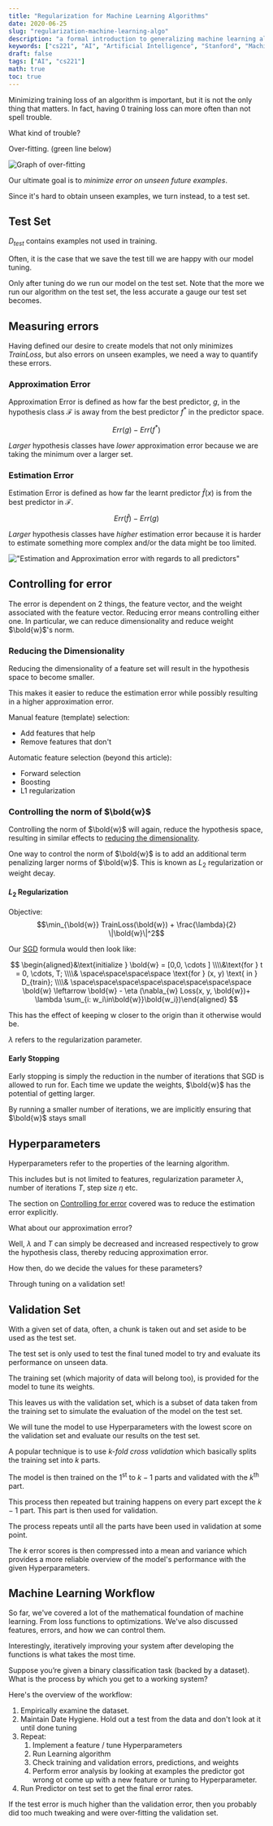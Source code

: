 ```yaml
---
title: "Regularization for Machine Learning Algorithms"
date: 2020-06-25
slug: "regularization-machine-learning-algo"
description: "a formal introduction to generalizing machine learning algorithms through regularization"
keywords: ["cs221", "AI", "Artificial Intelligence", "Stanford", "Machine Learning", "generalizing", "regularization", "ridge regularization", "lasso regularization", "ML"]
draft: false
tags: ["AI", "cs221"]
math: true
toc: true
---
```


Minimizing training loss of an algorithm is important, but it is not the only thing that matters. In fact, having 0 training loss can more often than not spell trouble.

What kind of trouble?

Over-fitting. (green line below)

![Graph of over-fitting](/images/generalization/overfitting.png "Graph of over-fitting")

Our ultimate goal is to *minimize error on unseen future examples*.

Since it's hard to obtain unseen examples, we turn instead, to a test set.

## Test Set

$D_{test}$ contains examples not used in training.

Often, it is the case that we save the test till we are happy with our model tuning.

Only after tuning do we run our model on the test set. Note that the more we run our algorithm on the test set, the less accurate a gauge our test set becomes.

## Measuring errors

Having defined our desire to create models that not only minimizes $TrainLoss$, but also errors on unseen examples, we need a way to quantify these errors.

### Approximation Error

Approximation Error is defined as how far the best predictor, $g$, in the hypothesis class $\mathcal{F}$ is away from the best predictor $f^*$ in the predictor space.

$$Err(g) - Err(f^*)$$

*Larger* hypothesis classes have *lower* approximation error because we are taking the minimum over a larger set.

### Estimation Error

Estimation Error is defined as how far the learnt predictor $\hat f(x)$ is from the best predictor in $\mathcal{F}$.

$$Err(\hat f) - Err(g)$$

*Larger* hypothesis classes have *higher* estimation error because it is harder to estimate something more complex and/or the data might be too limited.

!["Estimation and Approximation error with regards to all predictors"](/images/generalization/errors.png "Estimation and Approximation error with regards to all predictors")

## Controlling for error

The error is dependent on 2 things, the feature vector, and the weight associated with the feature vector. Reducing error means controlling either one. In particular, we can reduce dimensionality and reduce weight $\bold{w}$'s norm.

### Reducing the Dimensionality

Reducing the dimensionality of a feature set will result in the hypothesis space to become smaller.

This makes it easier to reduce the estimation error while possibly resulting in a higher approximation error.

Manual feature (template) selection:

- Add features that help
- Remove features that don't

Automatic feature selection (beyond this article):

- Forward selection
- Boosting
- L1 regularization

### Controlling the norm of $\bold{w}$

Controlling the norm of $\bold{w}$ will again, reduce the hypothesis space, resulting in similar effects to [reducing the dimensionality](#reducing-the-dimensionality).

One way to control the norm of $\bold{w}$ is to add an additional term penalizing larger norms of $\bold{w}$. This is known as $L_2$ regularization or weight decay.

#### $L_2$ Regularization

Objective:
$$\min_{\bold{w}} TrainLoss(\bold{w}) + \frac{\lambda}{2} \|\bold{w}\|^2$$

Our [SGD](../machine-learning-intro-to-reflex-based-model/#stochastic-gradient-descent) formula would then look like:

$$
\begin{aligned}&\text{initialize } \bold{w} = [0,0, \cdots ] \\\\&\text{for } t = 0, \cdots, T; \\\\& \space\space\space\space \text{for } (x, y) \text{ in } D_{train}; \\\\& \space\space\space\space\space\space\space\space \bold{w} \leftarrow \bold{w} - \eta (\nabla_{w} Loss(x, y, \bold{w})+ \lambda \sum_{i: w_i\in\bold{w}}\bold{w_i})\end{aligned}
$$

This  has  the  effect  of  keeping w closer  to  the origin than it otherwise would be.

$\lambda$ refers to the regularization parameter.

#### Early Stopping

Early stopping is simply the reduction in the number of iterations that SGD is allowed to run for.
Each time we update the weights, $\bold{w}$ has the potential of getting larger.

By running a smaller number of iterations, we are implicitly ensuring that $\bold{w}$ stays small

## Hyperparameters

Hyperparameters refer to the properties of the learning algorithm.

This includes but is not limited to features, regularization parameter $\lambda$, number of iterations $T$, step size $\eta$ etc.

The section on [Controlling for error](#controlling-for-error-possibly-rename-this-section) covered was to reduce the estimation error explicitly.

What about our approximation error?

Well, $\lambda$ and $T$ can simply be decreased and increased respectively to grow the hypothesis class, thereby reducing approximation error.

How then, do we decide the values for these parameters?

Through tuning on a validation set!

## Validation Set

With a given set of data, often, a chunk is taken out and set aside to be used as the test set.

The test set is only used to test the final tuned model to try and evaluate its performance on unseen data.

The training set (which majority of data will belong too), is provided for the model to tune its weights.

This leaves us with the validation set, which is a subset of data taken from the training set to simulate the evaluation of the model on the test set.

We will tune the model to use Hyperparameters with the lowest score on the validation set and evaluate our results on the test set.

A popular technique is to use *k-fold cross validation* which basically splits the training set into $k$ parts.

The model is then trained on the $1^{\text{st}} \text{ to } k - 1$ parts and validated with the $k^{\text{th}}$ part.

This process then repeated but training happens on every part except the $k - 1$ part. This part is then used for validation.

The process repeats until all the parts have been used in validation at some point.

The $k$ error scores is then compressed into a mean and variance which provides a more reliable overview of the model's performance with the given Hyperparameters.

## Machine Learning Workflow

So far, we've covered a lot of the mathematical foundation of machine learning. From loss functions to optimizations. We've also discussed features, errors, and how we can control them.

Interestingly, iteratively improving your system after developing the functions is what takes the most time.

Suppose you’re given a binary classification task (backed by a dataset).  What is the process by which you get to a working system?  

Here's the overview of the workflow:

1. Empirically examine the dataset.
2. Maintain Date Hygiene. Hold out a test from the data and don't look at it until done tuning
3. Repeat:
   1. Implement a feature / tune Hyperparameters
   2. Run Learning algorithm
   3. Check training and validation errors, predictions, and weights
   4. Perform error analysis by looking at examples the predictor got wrong ot come up with a new feature or tuning to Hyperparameter.
4. Run Predictor on test set to get the final error rates.

If the test error is much higher than the validation error, then you probably did too much tweaking and were over-fitting the validation set.
